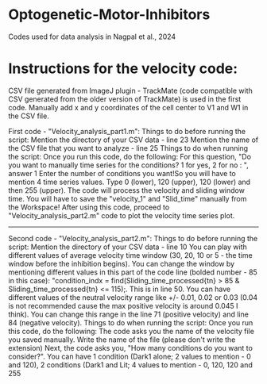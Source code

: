 # Optogenetic-Motor-Inhibitors
Codes used for data analysis in Nagpal et al., 2024

# Instructions for the velocity code:

CSV file generated from ImageJ plugin - TrackMate (code compatible with CSV generated from the older version of TrackMate) is used in the first code. Manually add x and y coordinates of the cell center to V1 and W1 in the CSV file. 

First code - "Velocity_analysis_part1.m":
Things to do before running the script:
Mention the directory of your CSV data - line 23
Mention the name of the CSV file that you want to analyze - line 25
Things to do when running the script:
Once you run this code, do the following:
For this question, "Do you want to manually time series for the conditions? 1 for yes, 2 for no : ", answer 1
Enter the number of conditions you want!So you will have to mention 4 time series values. Type 0 (lower), 120 (upper), 120 (lower) and then 255 (upper).
The code will process the velocity and sliding window time. You will have to save the "velocity_1" and "Slid_time" manually from the Workspace! After using this code, proceed to "Velocity_analysis_part2.m" code to plot the velocity time series plot.

----------------------------------------------------------------------------------------------------------------------------------------------------------------------------------------

Second code - "Velocity_analysis_part2.m":
Things to do before running the script:
Mention the directory of your CSV data - line 10
You can play with different values of average velocity time window (30, 20, 10 or 5 - the time window before the inhibition begins). You can change the window by mentioning different values in this part of the code line (bolded number - 85 in this case): "condition_indx = find(Sliding_time_processed{tn} > 85 & Sliding_time_processed{tn} <= 115);. This is in line 50.
You can have different values of the neutral velocity range like +/- 0.01, 0.02 or 0.03 (0.04 is not recommended cause the max positive velocity is around 0.045 I think). You can change this range in the line 71 (positive velocity) and line 84 (negative velocity).
Things to do when running the script:
Once you run this code, do the following:
The code asks you the name of the velocity file you saved manually. Write the name of the file (please don't write the extension)
Next, the code asks you, "How many conditions do you want to consider?". You can have 1 condition (Dark1 alone; 2 values to mention - 0 and 120), 2 conditions (Dark1 and Lit; 4 values to mention - 0, 120, 120 and 255
